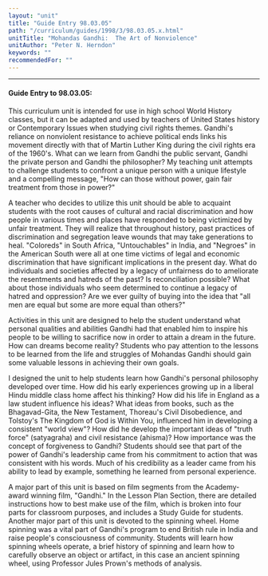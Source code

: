 ```yaml
---
layout: "unit"
title: "Guide Entry 98.03.05"
path: "/curriculum/guides/1998/3/98.03.05.x.html"
unitTitle: "Mohandas Gandhi:  The Art of Nonviolence"
unitAuthor: "Peter N. Herndon"
keywords: ""
recommendedFor: ""
---
```

<body>
<hr/>
 <h4>
  Guide Entry to 98.03.05:
 </h4>
 This curriculum unit is intended for use in high school World History classes, but it can be adapted and used by teachers of United States history or Contemporary Issues when studying civil rights themes. Gandhi's reliance on nonviolent resistance to achieve political ends links his movement directly with that of Martin Luther King during the civil rights era of the 1960's.  What can we learn from Gandhi the public servant, Gandhi the private person and Gandhi the philosopher? My teaching unit attempts to challenge students to confront a unique person with a unique lifestyle and a compelling message, "How can those without power, gain fair treatment from those in power?"
 <p>
  A teacher who decides to utilize this unit should be able to acquaint students with the root causes of cultural and racial discrimination and how people in various times and places have responded to being victimized by unfair treatment.  They will realize that throughout history, past practices of discrimination and segregation leave wounds that may take generations to heal.  "Coloreds" in South Africa, "Untouchables" in India, and "Negroes" in the American South were all at one time victims of  legal and economic discrimination that have significant implications in the present day.  What do individuals and societies affected by a legacy of unfairness do to ameliorate the resentments and hatreds of the past?  Is reconciliation possible?  What about those individuals who seem determined to continue a legacy of hatred and oppression?  Are we ever guilty of buying into the idea that "all men are equal but some are more equal than others?"
 </p>
 <p>
  Activities in this unit are designed to help the student understand what personal qualities and abilities Gandhi had that enabled him to inspire his people to be willing to sacrifice now in order to attain a dream in the future. How can dreams become reality?  Students who pay attention to the lessons to be learned from the life and struggles of  Mohandas Gandhi should gain some valuable lessons in achieving their own goals.
 </p>
 <p>
  I designed the unit to help students learn how Gandhi's personal philosophy developed over time.  How did his early experiences growing up in a liberal Hindu middle class home affect his thinking?  How did his life in England as a law student influence his ideas?  What ideas from books, such as the Bhagavad-Gita, the New Testament, Thoreau's Civil Disobedience, and Tolstoy's The Kingdom of God is Within You, influenced him in developing a consistent "world view"?  How did he develop the important ideas of "truth force" (satyagraha) and civil resistance (ahisma)?  How importance was the concept of forgiveness to Gandhi?  Students should see that part of the power of Gandhi's leadership came from his commitment to action that was consistent with his words.  Much of his credibility as a leader came from his ability to lead by example, something he learned from personal experience.
 </p>
 <p>
  A major part of this unit is based on film segments from the Academy-award winning film, "Gandhi."  In the Lesson Plan Section, there are detailed instructions how to best make use of the film, which is broken into four parts for classroom purposes, and includes a Study Guide for students.  Another major part of this unit is devoted to the spinning wheel.  Home spinning was a vital part of Gandhi's program to end British rule in India and raise people's consciousness of community.  Students will learn how spinning wheels operate, a brief history of spinning  and learn how to carefully observe an object or artifact, in this case an ancient spinning wheel, using Professor Jules Prown's methods of analysis.
 </p>

</body>